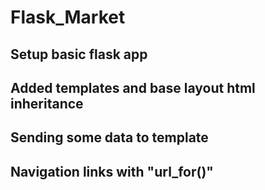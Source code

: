 # Flask_Market

## Setup basic flask app 
## Added templates and base layout html inheritance
## Sending some data to template
## Navigation links with "url_for()"  
